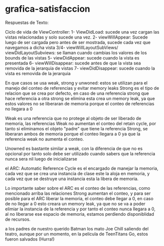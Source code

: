 # grafica-satisfaccion

Respuestas de Texto:

Ciclo de vida de ViewController:
1- ViewDidLoad: sucede una vez cargan las vistas relacionadas y solo sucede una vez.
2- viewWillAppear: Sucede luego de ser cargada pero antes de ser mostrada, sucede cada vez que navegamos a dicha vista
3/4- viewWillLayoutSubViews/ viewDidLayoutSubviews: se llaman cuando cambias los valores de los bounds de las vistas
5- viewDidAppear: sucede cuando la vista es presentada
6- viewWillDisappear: sucede antes de que la vista sea removida de la jerarquia de vistas
7- viewDidDisappear: sucede cuando la vista es removida de la jerarquia

En que casos se usa weak, strong y unwoned:
estos se utilizan para el manejo del conteo de referencias y evitar memory leaks
Strong es el tipo de relacion que se crea por defecto, en caso de una referencia strong que hace referencia a otra strong se elimina
esta crea un memory leak, ya que estos valores no se liberaran de memoria porque el conteo de referencias no llegara a 0

Weak es una referencia que no protege al objeto de ser liberado de memoria, las referencias Weak no aumentan el conteo
del retain cycle, por tanto si eliminamos el objeto "padre" que tiene la referencia Strong, se liberaran ambos de memoria
porque el conteo llegara a 0 ya que la referencia weak no aumenta el conteo.

Unowned es bastante similar a weak, con la diferencia de que no es opcional por tanto solo debe ser utilizado cuando
sabers que la referencia nunca sera nil luego de inicializarse

el ARC: Automatic Reference Cycle es el encargado de manejar la memoria, cada vez que se crea una instancia de clase este la aloja en 
memoria, y cada vez que se destruye una instancia esta la libera de memoria.

Lo importante saber sobre el ARC es el conteo de las referencias, como mencionado arriba las relaciones Strong aumentan
el conteo, y para ser posible para el ARC liberar la memoria, el conteo debe llegar a 0, en caso de no llegar a 0
esto creara un memory leak, ya que no se va a poder elimiar la instancia de la referencia y por tanto el conteo nunca
llegara a 0, al no liberarse ese espacio de memoria, estamos perdiendo disponiblidad de recursos.

a los padres de nuestro querido Batman los mato Joe Chill saliendo del teatro, aunque por un momento, en la pelicula de
TeenTitans Go, estos fueron salvados (Hurra!)
